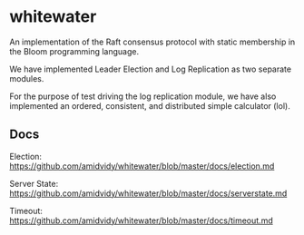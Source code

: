 whitewater
==========

An implementation of the Raft consensus protocol with static membership in the Bloom programming language.

We have implemented Leader Election and Log Replication as two separate
modules.

For the purpose of test driving the log replication module, we have also
implemented an ordered, consistent, and distributed simple calculator
(lol).

## Docs

Election: <https://github.com/amidvidy/whitewater/blob/master/docs/election.md>

Server State: <https://github.com/amidvidy/whitewater/blob/master/docs/serverstate.md>

Timeout: <https://github.com/amidvidy/whitewater/blob/master/docs/timeout.md>

